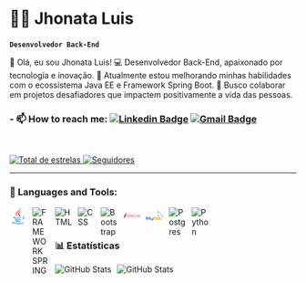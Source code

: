 

# 👨‍💻 Jhonata Luis

**`Desenvolvedor Back-End`**

👋 Olá, eu sou Jhonata Luis!
💻 Desenvolvedor Back-End, apaixonado por tecnologia e inovação.
🌱 Atualmente estou melhorando minhas habilidades com o ecossistema Java EE e Framework Spring Boot.
🚀 Busco colaborar em projetos desafiadores que impactem positivamente a vida das pessoas.

### - 📫 How to reach me:  [![Linkedin Badge](https://img.shields.io/badge/-LinkedIn-blue?style=flat-square&logo=Linkedin&logoColor=white&link=https://www.linkedin.com/in/jhonataluisdesenvolvedorjava/)](https://www.linkedin.com/in/jhonataluisdesenvolvedorjava/) [![Gmail Badge](https://img.shields.io/badge/-Gmail-c14438?style=flat&logo=Gmail&logoColor=white&link=mailto:jhonatafontesluis23@gmail.com)](mailto:jhonatafontesluis23@gmail.com)

<br />


<p align="left">
    <a href="https://github.com/JhonataLuis?tab=repositories&sort=stargazers">
        <img 
            alt="Total de estrelas" 
            title="Total de estrelas GitHub" 
            src="https://custom-icon-badges.demolab.com/github/stars/JhonataLuis?color=55960c&style=for-the-badge&labelColor=488207&logo=star&label=estrelas"
        />
    </a>
    <a href="https://github.com/JhonataLuis?tab=followers">
        <img 
            alt="Seguidores" 
            title="Me siga no GitHub" 
            src="https://custom-icon-badges.demolab.com/github/followers/JhonataLuis?color=236ad3&labelColor=1155ba&style=for-the-badge&logo=github&label=Seguidores&logoColor=white"
        />
    </a>
</p>

---

### 🤖 Languages and Tools:

<img 
align="left" 
alt="Java" 
title="Java"
width="30px" 
style="padding-right: 10px;"
src="https://raw.githubusercontent.com/devicons/devicon/master/icons/java/java-original.svg">

<img 
    align="left" 
    alt="FRAMEWORK SPRING" 
    title="FRAMEWORK SPRING"
    width="30px" 
    style="padding-right: 10px;" 
    src="https://cdn.jsdelivr.net/gh/devicons/devicon@latest/icons/spring/spring-original.svg" 
/>

<img 
    align="left" 
    alt="HTML"
    title="HTML" 
    width="30px" 
    style="padding-right: 10px;" 
    src="https://cdn.jsdelivr.net/gh/devicons/devicon@latest/icons/html5/html5-original.svg" 
/>
<img 
    align="left" 
    alt="CSS" 
    title="CSS"
    width="30px" 
    style="padding-right: 10px;" 
    src="https://cdn.jsdelivr.net/gh/devicons/devicon@latest/icons/css3/css3-original.svg" 
/>
<img 
    align="left" 
    alt="Bootstrap"
    title="Bootstrap" 
    width="30px" 
    style="padding-right: 10px;" 
    src="https://cdn.jsdelivr.net/gh/devicons/devicon@latest/icons/bootstrap/bootstrap-original.svg" 
/>

<img 
align="left" 
alt="Apache" 
title="Apache"
width="30px" 
style="padding-right: 10px;"
src="https://raw.githubusercontent.com/devicons/devicon/master/icons/apache/apache-original-wordmark.svg"/>

<img 
align="left" 
alt="MySql" 
title="MySql"
width="30px" 
style="padding-right: 10px;"
src="https://raw.githubusercontent.com/devicons/devicon/master/icons/mysql/mysql-original-wordmark.svg"/>

<img 
align="left" 
alt="Postgres" 
title="Postgres"
width="30px"
style="padding-right: 10px;" 
src="https://user-images.githubusercontent.com/24623425/36042969-f87531d4-0d8a-11e8-9dee-e87ab8c6a9e3.png"/>

<img 
    align="left" 
    alt="Python" 
    title="Python"
    width="30px" 
    style="padding-right: 10px;" 
    src="https://cdn.jsdelivr.net/gh/devicons/devicon@latest/icons/python/python-original.svg" 
/>


<br/>
<br/>

### 📊 Estatísticas

<p>
  <img 
    align="left" 
    alt="GitHub Stats" 
    height="200" 
    style="padding-right: 10px;" 
    src="https://github-readme-stats.vercel.app/api?username=JhonataLuis&show_icons=true&theme=tokyonight&include_all_commits=true&locale=pt-br" 
  />

<img 
      align="left" 
      alt="GitHub Stats" 
      height="200" 
      src="https://github-readme-stats.vercel.app/api/top-langs/?username=JhonataLuis&theme=tokyonight&layout=compact&custom_title=Tecnologias&langs_count=9" 
  />

</p>


  
<!---
JhonataLuis/JhonataLuis is a ✨ special ✨ repository because its `README.md` (this file) appears on your GitHub profile.
You can click the Preview link to take a look at your changes.
--->
